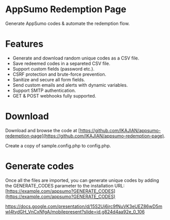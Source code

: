 # AppSumo Redemption Page

Generate AppSumo codes & automate the redemption flow.

# Features

 - Generate and download random unique codes as a CSV file.
 - Save redeemed codes in a separeted CSV file.
 - Support custom fields (password etc.).
 - CSRF protection and brute-force prevention.
 - Sanitize and secure all form fields.
 - Send custom emails and alerts with dynamic variables.
 - Support SMTP authentication.
 - GET & POST webhooks fully supported.

# Download

Download and browse the code at [https://github.com/IKAJIAN/appsumo-redemption-page](https://github.com/IKAJIAN/appsumo-redemption-page).

Create a copy of sample.config.php to config.php.

# Generate codes

Once all the files are imported, you can generate unique codes by adding the GENERATE_CODES parameter to the installation URL: [https://example.com/appsumo?GENERATE_CODES](https://example.com/appsumo?GENERATE_CODES)


https://docs.google.com/presentation/d/15S2Uj6jrc9fNuVK3eUEZ86wD5mwI4tydGH_VnCxNfgA/mobilepresent?slide=id.g824d4aa92e_0_106
